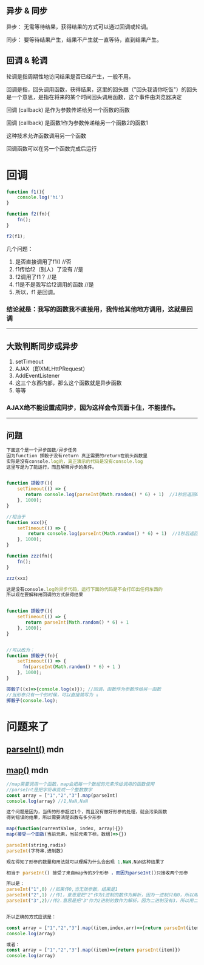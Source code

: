 ## 异步  &  同步

异步： 无需等待结果，获得结果的方式可以通过回调或轮调。

同步： 要等待结果产生，结果不产生就一直等待，直到结果产生。

## 回调  &  轮调
轮调是指周期性地访问结果是否已经产生，一般不用。

回调是指，回头调用函数，获得结果，这里的回头跟（"回头我请你吃饭"）的回头是一个意思，是指在将来的某个时间回头调用函数，这个事件由浏览器决定

回调 (callback) 是作为参数传递给另一个函数的函数

回调 (callback) 是函数1作为参数传递给另一个函数2的函数1

这种技术允许函数调用另一个函数

回调函数可以在另一个函数完成后运行

# 回调

```js
function f1(){
    console.log('hi')
}

function f2(fn){
    fn();
}

f2(f1);

```
几个问题： 

1. 是否直接调用了f1() //否
2. f1传给f2（别人）了没有  //是
3. f2调用了f1？  //是
4. f1是不是我写给f2调用的函数 //是
5. 所以，f1 是回调。

### 结论就是：我写的函数我不直接用，我传给其他地方调用，这就是回调
---------------------

## 大致判断同步或异步

1. setTimeout
2. AJAX（即XMLHttPRequest）
3. AddEventListener
4. 这三个东西内部，那么这个函数就是异步函数
5. 等等

### AJAX绝不能设置成同步，因为这样会令页面卡住，不能操作。

-------------------

## 问题

```js
下面这个是一个异步函数/异步任务
因为function 掷骰子没有return 真正需要的return在箭头函数里
实际是没有console.log的，真正演示的代码是没有console.log
这里写是为了能运行，而且解释异步的条件。


function 掷骰子(){
    setTimeout(() => {
       return console.log(parseInt(Math.random() * 6) + 1)  //1秒后返回6以内包括6的随机整数（掷骰子）
    }, 1000);
}

//相当于
function xxx(){
    setTimeout(() => {
        return console.log(parseInt(Math.random() * 6) + 1)  //1秒后返回6以内包括6的随机整数（掷骰子）
    }, 1000);
}

function zzz(fn){   
    fn();  
}

zzz(xxx)
```

```js
这是没有console.log的异步代码，运行下面的代码是不会打印出任何东西的
所以现在要解释用回调的方式获得结果


function 掷骰子(){
    setTimeout(() => {
       return parseInt(Math.random() * 6) + 1 
    }, 1000);
}


//可以改为：
function 掷骰子(fn){
    setTimeout(() => {
      fn(parseInt(Math.random() * 6) + 1 )
    }, 1000);
}

掷骰子((x)=>{console.log(x)}); //回调，函数作为参数传给另一函数
//当形参只有一个的时候，可以直接简写为 ↓
掷骰子(console.log);


```

# 问题来了

## [parseInt()](https://developer.mozilla.org/zh-CN/docs/Web/JavaScript/Reference/Global_Objects/parseInt) mdn

## [map()](https://developer.mozilla.org/zh-CN/docs/Web/JavaScript/Reference/Global_Objects/Array/map) mdn

```js
//map需要调用一个函数，map会把每一个数组的元素传给调用的函数使用
//parseInt是把字符串变成一个整数数字
const array = ["1","2","3"].map(parseInt)
console.log(array) //1,NaN,NaN

这个问题是因为，当传的形参超过1个，而且没有做好形参的处理，就会污染函数
得到错误的结果，所以需要清楚函数有多少形参

map(function(currentValue, index, array){})
map(接受一个函数(当前元素，当前元素下标，数组)=>{})

parseInt(string,radix)
parseInt(字符串,进制数)

现在得知了形参的数量和用法就可以理解为什么会出现 1,NaN,NaN这种结果了

相当于 parseInt() 接受了来自map传的3个形参 ，而因为parseInt()只接收两个形参

所以是：
parseInt("1",0) //如果传0,当无效参数，结果是1
parseInt("2",1) //传1，意思是把"2"作为1进制的数作为解析，因为一进制只有0，所以用一进制解析"2"，它不是一个数字，显示为NaN
parseInt("3",2)//传2.意思是把"3"作为2进制的数作为解析，因为二进制没有3，所以用二进制解析"3"，它不是一个数字，显示为NaN


所以正确的方式应该是：

const array = ["1","2","3"].map((item,index,arr)=>{return parseInt(item)})
console.log(array)

或者：
const array = ["1","2","3"].map((item)=>{return parseInt(item)})
console.log(array)
```

